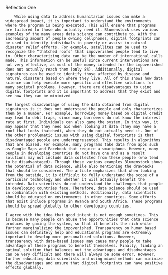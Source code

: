 Reflection One

        While using data to address humanitarian issues can make a widespread impact, it is important to understand the environments where the program is being executed. This will ensure that programs are tailored to those who actually need it. Blumenstock uses various examples of the many areas data science can contribute to. With the increasing amount of people owning cellphones, digital footprints can be used to identify individuals in poverty or assist in natural disaster relief efforts. For example, satellites can be used to recognize the “thatched roofs” that impoverished people tend to live in. Other characterizing data can be the number of international calls made. This information can be useful since current interventions are not very effective, as most of the money intended for the impoverished does not actually reach them (only 8%). Additionally, digital signatures can be used to identify those affected by disease and natural disasters based on where they live. All of this shows how data science can help execute more specific and effective solutions for many societal problems. However, there are disadvantages to using digital footprints and it is important to address that they exist and see how they can be minimized 

	The largest disadvantage of using the data obtained from digital signatures is it does not understand the people and only characterizes them by a number. For example, borrowing money based on digital credit may lead to debt traps, since many borrowers do not know the interest rate at first. Individuals can also game the system. In this way, it may appear that they need aid when looking at data (they may have a roof that looks thatched), when they do not actually need it. One of the other problematic issues with using digital footprints is that disadvantaged people are underrepresented. This results in algorithms that are biased. For example, many programs take data from apps such as Google Maps and Facebook that require a smartphone. However, many people in developing countries do not have one and as a result solutions may not include data collected from these people (who tend to be disadvantaged). Through these various examples Blumenstock shows the potential of data science, while also mentioning the drawbacks that should be considered. The article emphasizes that when looking from the outside, it is difficult to fully understand the scope of a particular technology and whether it will actually benefit the intended. Data scientists do not understand the challenges that people in developing countries face. Therefore, data science should be used in combination with existing methods. Additionally, data scientists should be educated on environments in other countries. Some efforts that exist include programs in Rwanda and South Africa. These programs should be spread globally to other developing countries. 
	
	I agree with the idea that good intent is not enough sometimes. This is because many people can abuse the opportunities that data science produces by gaming the system, so that it benefits the rich while further marginalizing the impoverished. Transparency on human based issues can definitely help and educational programs are extremely important to develop more personalized solutions. However, transparency with data-based issues may cause many people to take advantage of these programs to benefit themselves. Finally, finding an optimal solution that balances out the advantages and disadvantages can be very difficult and there will always be some error. However, further educating data scientists and using mixed methods can minimize the disadvantages and ensure that digital footprints can have positive effects globally.
